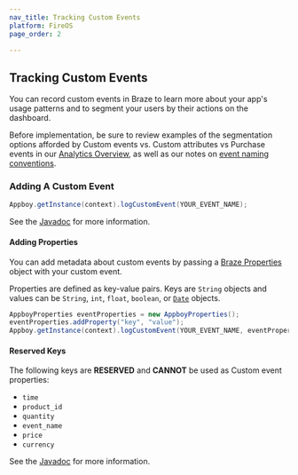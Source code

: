 ```yaml
---
nav_title: Tracking Custom Events
platform: FireOS
page_order: 2

---
```

## Tracking Custom Events

You can record custom events in Braze to learn more about your app's usage patterns and to segment your users by their actions on the dashboard.

Before implementation, be sure to review examples of the segmentation options afforded by Custom events vs. Custom attributes vs Purchase events in our [Analytics Overview][0], as well as our notes on [event naming conventions]({{site.baseurl}}/user_guide/data_and_analytics/custom_data/event_naming_conventions/).

### Adding A Custom Event

```java
Appboy.getInstance(context).logCustomEvent(YOUR_EVENT_NAME);
```

See the [Javadoc][2] for more information.

#### Adding Properties

You can add metadata about custom events by passing a [Braze Properties][4] object with your custom event.

Properties are defined as key-value pairs.  Keys are `String` objects and values can be `String`, `int`, `float`, `boolean`, or [`Date`][3] objects.

```java
AppboyProperties eventProperties = new AppboyProperties();
eventProperties.addProperty("key", "value");
Appboy.getInstance(context).logCustomEvent(YOUR_EVENT_NAME, eventProperties);
```

#### Reserved Keys

The following keys are __RESERVED__ and __CANNOT__ be used as Custom event properties:

- `time`
- `product_id`
- `quantity`
- `event_name`
- `price`
- `currency`

See the [Javadoc][6] for more information.

[0]: {{site.baseurl}}/developer_guide/platform_wide/analytics_overview/#user-data-collection
[2]: https://appboy.github.io/appboy-android-sdk/javadocs/com/appboy/Appboy.html#logCustomEvent(java.lang.String) "Javadocs"
[3]: http://developer.android.com/reference/java/util/Date.html
[4]: https://appboy.github.io/appboy-android-sdk/javadocs/com/appboy/models/outgoing/AppboyProperties.html
[6]: https://appboy.github.io/appboy-android-sdk/javadocs/com/appboy/Appboy.html#logCustomEvent(java.lang.String,%20com.appboy.models.outgoing.AppboyProperties)
